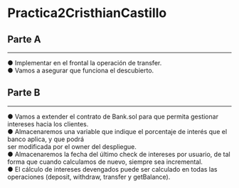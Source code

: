 # Practica2CristhianCastillo
## Parte A
--------

● Implementar en el frontal la operación de transfer.  \
● Vamos a asegurar que funciona el descubierto.

## Parte B
--------
● Vamos a extender el contrato de Bank.sol para que permita gestionar intereses hacia los clientes.  \
● Almacenaremos una variable que indique el porcentaje de interés que el banco aplica, y que podrá  \
ser modificada por el owner del despliegue.  \
● Almacenaremos la fecha del último check de intereses por usuario, de tal forma que cuando
calculamos de nuevo, siempre sea incremental.  \
● El cálculo de intereses devengados puede ser calculado en todas las operaciones (deposit, withdraw,
transfer y getBalance).
